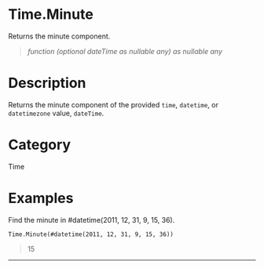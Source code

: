 ﻿# Time.Minute
Returns the minute component.
> _function (optional dateTime as nullable any) as nullable any_
# Description 
Returns the minute component of the provided <code>time</code>, <code>datetime</code>, or <code>datetimezone</code> value, <code>dateTime</code>.
# Category 
Time
# Examples 
Find the minute in #datetime(2011, 12, 31, 9, 15, 36).
```
Time.Minute(#datetime(2011, 12, 31, 9, 15, 36))
```
> 15
***
